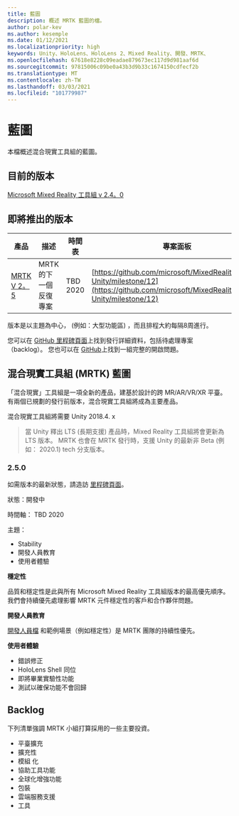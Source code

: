 ```yaml
---
title: 藍圖
description: 概述 MRTK 藍圖的檔。
author: polar-kev
ms.author: kesemple
ms.date: 01/12/2021
ms.localizationpriority: high
keywords: Unity、HoloLens、HoloLens 2、Mixed Reality、開發、MRTK、
ms.openlocfilehash: 67618e8228c09eadae879673ec117d9d981aaf6d
ms.sourcegitcommit: 97815006c09be0a43b3d9b33c1674150cdfecf2b
ms.translationtype: MT
ms.contentlocale: zh-TW
ms.lasthandoff: 03/03/2021
ms.locfileid: "101779987"
---
```

# <a name="roadmap"></a>藍圖

本檔概述混合現實工具組的藍圖。

## <a name="current-release"></a>目前的版本

[Microsoft Mixed Reality 工具組 v 2.4。0](https://github.com/Microsoft/MixedRealityToolkit-Unity/releases/tag/v2.4.0)

## <a name="upcoming-releases"></a>即將推出的版本

| 產品 | 描述 | 時間表 | 專案面板 |
| --- | --- | --- | --- |
| [MRTK V 2。5](#250) | MRTK 的下一個反復專案 | TBD 2020 | [https://github.com/microsoft/MixedRealityToolkit-Unity/milestone/12](https://github.com/microsoft/MixedRealityToolkit-Unity/milestone/12) |

版本是以主題為中心， (例如：大型功能區) ，而且排程大約每隔8周進行。

您可以在 [GitHub 里程碑頁面](https://github.com/Microsoft/MixedRealityToolkit-Unity/milestones)上找到發行詳細資料，包括待處理專案（backlog）。 您也可以在 [GitHub](https://github.com/microsoft/MixedRealityToolkit-Unity/issues)上找到一組完整的開啟問題。

## <a name="mixed-reality-toolkit-mrtk-roadmap"></a>混合現實工具組 (MRTK) 藍圖

「混合現實」工具組是一項全新的產品，建基於設計的跨 MR/AR/VR/XR 平臺。 有兩個已規劃的發行前版本，混合現實工具組將成為主要產品。

混合現實工具組將需要 Unity 2018.4. x

> 當 Unity 釋出 LTS (長期支援) 產品時，Mixed Reality 工具組將會更新為 LTS 版本。 MRTK 也會在 MRTK 發行時，支援 Unity 的最新非 Beta (例如： 2020.1) tech 分支版本。

### <a name="250"></a>2.5.0

如需版本的最新狀態，請造訪 [里程碑頁面]( https://github.com/microsoft/MixedRealityToolkit-Unity/milestone/12)。

狀態：開發中

時間軸： TBD 2020

主題：

- Stability
- 開發人員教育
- 使用者體驗

**穩定性**

品質和穩定性是此與所有 Microsoft Mixed Reality 工具組版本的最高優先順序。 我們會持續優先處理影響 MRTK 元件穩定性的客戶和合作夥伴問題。

**開發人員教育**

[開發人員檔](https://microsoft.github.io/MixedRealityToolkit-Unity) 和範例場景（例如穩定性）是 MRTK 團隊的持續性優先。

**使用者體驗**

- 錯誤修正
- HoloLens Shell 同位
- 即將畢業實驗性功能
- 測試以確保功能不會回歸

## <a name="backlog"></a>Backlog

下列清單強調 MRTK 小組打算採用的一些主要投資。

- 平臺擴充
- 擴充性
- 模組 化
- 協助工具功能
- 全球化增強功能
- 包裝
- 雲端服務支援
- 工具
